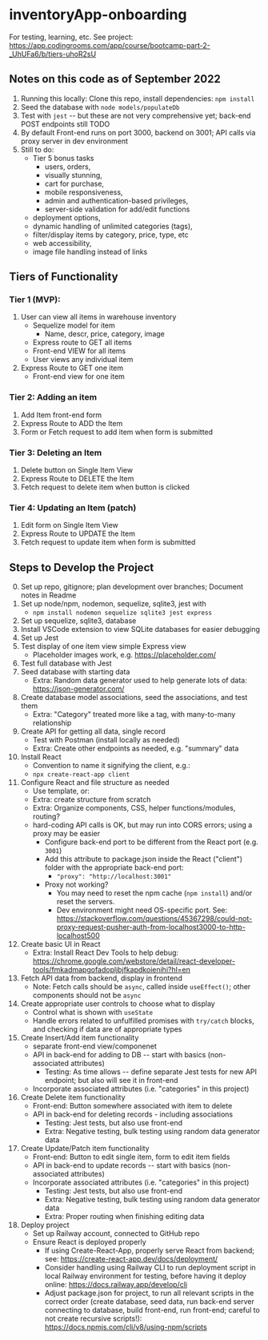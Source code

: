 # inventoryApp-onboarding
For testing, learning, etc.  See project: https://app.codingrooms.com/app/course/bootcamp-part-2-_UhUFa6/b/tiers-uhoR2sU

## Notes on this code as of September 2022

1. Running this locally: Clone this repo, install dependencies: ``npm install``
2. Seed the database with ``node models/populateDb``
3. Test with ``jest`` -- but these are not very comprehensive yet; back-end POST endpoints still TODO
4. By default Front-end runs on port 3000, backend on 3001; API calls via proxy server in dev environment
5. Still to do:  
    * Tier 5 bonus tasks 
        * users, orders, 
        * visually stunning, 
        * cart for purchase, 
        * mobile responsiveness, 
        * admin and authentication-based privileges, 
        * server-side validation for add/edit functions 
    * deployment options, 
    * dynamic handling of unlimited categories (tags), 
    * filter/display items by category, price, type, etc
    * web accessibility,
    * image file handling instead of links

## Tiers of Functionality

### Tier 1 (MVP): 
1. User can view all items in warehouse inventory
    * Sequelize model for item
        * Name, descr, price, category, image
    * Express route to GET all items
    * Front-end VIEW for all items
    * User views any individual item
2. Express Route to GET one item
    * Front-end view for one item

### Tier 2: Adding an item
1. Add Item front-end form
2. Express Route to ADD the Item
3. Form or Fetch request to add item when form is submitted

### Tier 3: Deleting an Item
1. Delete button on Single Item View
2. Express Route to DELETE the Item
3. Fetch request to delete item when button is clicked

### Tier 4: Updating an Item (patch)
1. Edit form on Single Item View
2. Express Route to UPDATE the Item
3. Fetch request to update item when form is submitted

## Steps to Develop the Project
0. Set up repo, gitignore; plan development over branches; Document notes in Readme
1. Set up node/npm, nodemon, sequelize, sqlite3, jest with
    * ``npm install nodemon sequelize sqlite3 jest express``
2. Set up sequelize, sqlite3, database
3. Install VSCode extension to view SQLite databases for easier debugging
4. Set up Jest
5. Test display of one item view simple Express view
    * Placeholder images work, e.g. https://placeholder.com/
6. Test full database with Jest
7. Seed database with starting data
    * Extra: Random data generator used to help generate lots of data: https://json-generator.com/
8. Create database model associations, seed the associations, and test them
    * Extra: "Category" treated more like a tag, with many-to-many relationship
9. Create API for getting all data, single record
    * Test with Postman (install locally as needed)
    * Extra: Create other endpoints as needed, e.g. "summary" data
10. Install React
    * Convention to name it signifying the client, e.g.:
    * ``npx create-react-app client``
11. Configure React and file structure as needed
    * Use template, or:
    * Extra: create structure from scratch
    * Extra: Organize components, CSS, helper functions/modules, routing?
    * hard-coding API calls is OK, but may run into CORS errors; using a proxy may be easier
        * Configure back-end port to be different from the React port (e.g. ``3001``)
        * Add this attribute to package.json inside the React ("client") folder with the appropriate back-end port: 
            * ``"proxy": "http://localhost:3001"``
        * Proxy not working? 
            * You may need to reset the npm cache (``npm install``) and/or reset the servers.
            * Dev environment might need OS-specific port. See: https://stackoverflow.com/questions/45367298/could-not-proxy-request-pusher-auth-from-localhost3000-to-http-localhost500
12. Create basic UI in React
    * Extra: Install React Dev Tools to help debug: https://chrome.google.com/webstore/detail/react-developer-tools/fmkadmapgofadopljbjfkapdkoienihi?hl=en
13. Fetch API data from backend, display in frontend
    * Note: Fetch calls should be ``async``, called inside ``useEffect()``; other components should not be ``async``
14. Create appropriate user controls to choose what to display
    * Control what is shown with ``useState``
    * Handle errors related to unfulfilled promises with ``try/catch`` blocks, and checking if data are of appropriate types
15. Create Insert/Add item functionality
    * separate front-end view/componenet
    * API in back-end for adding to DB -- start with basics (non-associated attributes)
        * Testing: As time allows -- define separate Jest tests for new API endpoint; but also will see it in front-end
    * Incorporate associated attributes (i.e. "categories" in this project)
16. Create Delete item functionality
    * Front-end: Button somewhere associated with item to delete
    * API in back-end for deleting records - including associations
        * Testing: Jest tests, but also use front-end
        * Extra:  Negative testing, bulk testing using random data generator data
17. Create Update/Patch item functionality
    * Front-end: Button to edit single item, form to edit item fields
    * API in back-end to update records -- start with basics (non-associated attributes)
    * Incorporate associated attributes (i.e. "categories" in this project)
        * Testing: Jest tests, but also use front-end
        * Extra:  Negative testing, bulk testing using random data generator data
        * Extra: Proper routing when finishing editing data
18. Deploy project
    * Set up Railway account, connected to GitHub repo
    * Ensure React is deployed properly 
        * If using Create-React-App, properly serve React from backend; see: https://create-react-app.dev/docs/deployment/
        * Consider handling using Railway CLI to run deployment script in local Railway environment for testing, before having it deploy online: https://docs.railway.app/develop/cli
        * Adjust package.json for project, to run all relevant scripts in the correct order (create database, seed data, run back-end server connecting to database, build front-end, run front-end; careful to not create recursive scripts!): https://docs.npmjs.com/cli/v8/using-npm/scripts
